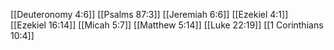 [[Deuteronomy 4:6]]
[[Psalms 87:3]]
[[Jeremiah 6:6]]
[[Ezekiel 4:1]]
[[Ezekiel 16:14]]
[[Micah 5:7]]
[[Matthew 5:14]]
[[Luke 22:19]]
[[1 Corinthians 10:4]]
